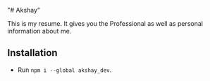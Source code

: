 "# Akshay" 

This is my resume.
It gives you the Professional as well as personal information about me.

## Installation

- Run `npm i --global akshay_dev`.



